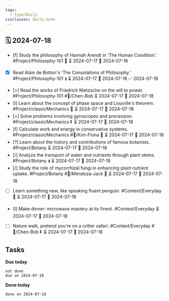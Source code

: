 ```yaml
---
tags:
  - Type/Daily
cssclasses: daily-note
---
```


## 🗓️ 2024-07-18

- [f] Study the philosophy of Hannah Arendt in 'The Human Condition.' #Project/Philosophy-101 🔼 ⏳ 2024-07-17 📅 2024-07-18
- [x] Read Alain de Botton's 'The Consolations of Philosophy.' #Project/Philosophy-101 ⏫ ⏳ 2024-07-17 📅 2024-07-18 ✅ 2024-07-18
- [>] Read the works of Friedrich Nietzsche on the will to power. #Project/Philosophy-101 #👤/Chen-Bob ⏳ 2024-07-17 📅 2024-07-18
- [I] Learn about the concept of phase space and Liouville's theorem. #Project/classicMechanics 🔽 ⏳ 2024-07-17 📅 2024-07-18
- [>] Solve problems involving gyroscopes and precession. #Project/classicMechanics ⏬ ⏳ 2024-07-17 📅 2024-07-18
- [f] Calculate work and energy in conservative systems. #Project/classicMechanics #👤/Kim-Fiona 🔽 ⏳ 2024-07-17 📅 2024-07-18
- [?] Learn about the history and contributions of famous botanists. #Project/Botany ⏳ 2024-07-17 📅 2024-07-18
- [/] Analyze the transport of water and nutrients through plant stems. #Project/Botany ⏫ ⏳ 2024-07-17 📅 2024-07-18
- [/] Study the role of mycorrhizal fungi in enhancing plant nutrient uptake. #Project/Botany #👤/Mendoza-Jack 🔺 ⏳ 2024-07-17 📅 2024-07-18
- [ ] Learn something new, like speaking fluent penguin. #Context/Everyday 🔺 ⏳ 2024-07-17 📅 2024-07-18
- [I] Make dinner: microwave mastery at its finest. #Context/Everyday ⏳ 2024-07-17 📅 2024-07-18
- [ ] Nature walk, pretend you're on a critter safari. #Context/Everyday #👤/Chen-Bob ⏬ ⏳ 2024-07-17 📅 2024-07-18

## Tasks

**Due today**

```tasks
not done
due on 2024-07-18
```

**Done today**

```tasks
done on 2024-07-18
```
            